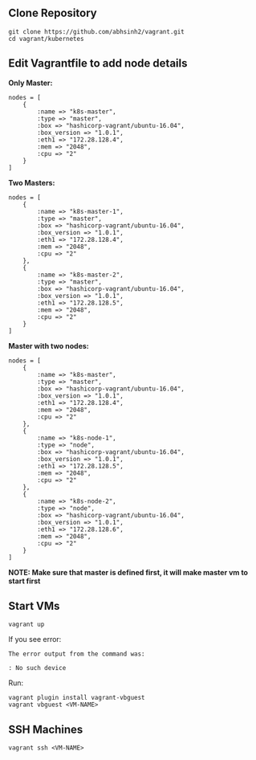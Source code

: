 ## Clone Repository

```
git clone https://github.com/abhsinh2/vagrant.git
cd vagrant/kubernetes
```

## Edit Vagrantfile to add node details

**Only Master:**

```
nodes = [
    {
        :name => "k8s-master",
        :type => "master",
        :box => "hashicorp-vagrant/ubuntu-16.04",
        :box_version => "1.0.1",
        :eth1 => "172.28.128.4",
        :mem => "2048",
        :cpu => "2"
    }
]
```

**Two Masters:**

```
nodes = [
    {
        :name => "k8s-master-1",
        :type => "master",
        :box => "hashicorp-vagrant/ubuntu-16.04",
        :box_version => "1.0.1",
        :eth1 => "172.28.128.4",
        :mem => "2048",
        :cpu => "2"
    },
    {
        :name => "k8s-master-2",
        :type => "master",
        :box => "hashicorp-vagrant/ubuntu-16.04",
        :box_version => "1.0.1",
        :eth1 => "172.28.128.5",
        :mem => "2048",
        :cpu => "2"
    }
]
```

**Master with two nodes:**

```
nodes = [
    {
        :name => "k8s-master",
        :type => "master",
        :box => "hashicorp-vagrant/ubuntu-16.04",
        :box_version => "1.0.1",
        :eth1 => "172.28.128.4",
        :mem => "2048",
        :cpu => "2"
    },
    {
        :name => "k8s-node-1",
        :type => "node",
        :box => "hashicorp-vagrant/ubuntu-16.04",
        :box_version => "1.0.1",
        :eth1 => "172.28.128.5",
        :mem => "2048",
        :cpu => "2"
    },
    {
        :name => "k8s-node-2",
        :type => "node",
        :box => "hashicorp-vagrant/ubuntu-16.04",
        :box_version => "1.0.1",
        :eth1 => "172.28.128.6",
        :mem => "2048",
        :cpu => "2"
    }
]
```

**NOTE: Make sure that master is defined first, it will make master vm to start first**

## Start VMs

`vagrant up`

If you see error:

```
The error output from the command was:

: No such device
```

Run:

```
vagrant plugin install vagrant-vbguest
vagrant vbguest <VM-NAME>
```

## SSH Machines

```
vagrant ssh <VM-NAME>
```

